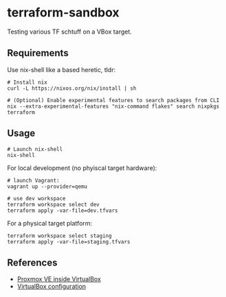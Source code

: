 # terraform-sandbox

Testing various TF schtuff on a VBox target.

## Requirements

Use nix-shell like a based heretic, tldr:
```shell
# Install nix
curl -L https://nixos.org/nix/install | sh

# (Optional) Enable experimental features to search packages from CLI
nix --extra-experimental-features "nix-command flakes" search nixpkgs terraform
```

## Usage

```shell
# Launch nix-shell
nix-shell
```

For local development (no phyiscal target hardware):
```shell
# launch Vagrant:
vagrant up --provider=qemu

# use dev workspace
terraform workspace select dev
terraform apply -var-file=dev.tfvars
```

For a physical target platform:
```shell
terraform workspace select staging
terraform apply -var-file=staging.tfvars
```

## References

* [Proxmox VE inside VirtualBox](https://pve.proxmox.com/wiki/Proxmox_VE_inside_VirtualBox)
* [VirtualBox configuration](https://developer.hashicorp.com/vagrant/docs/providers/virtualbox/configuration)
